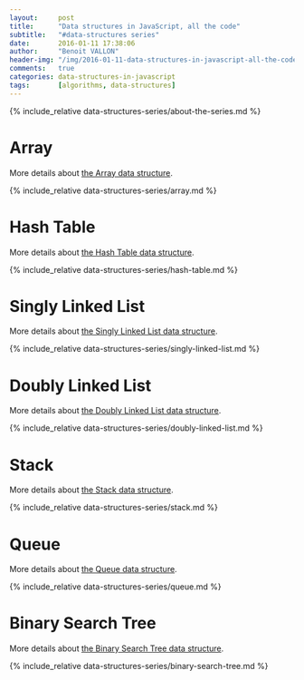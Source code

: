 ```yaml
---
layout:     post
title:      "Data structures in JavaScript, all the code"
subtitle:   "#data-structures series"
date:       2016-01-11 17:38:06
author:     "Benoit VALLON"
header-img: "/img/2016-01-11-data-structures-in-javascript-all-the-code/post-data-structures-in-javascript-all-the-code.jpg"
comments:   true
categories: data-structures-in-javascript
tags:       [algorithms, data-structures]
---
```


{% include_relative data-structures-series/about-the-series.md %}

# Array

More details about [the Array data structure](/data-structures-in-javascript/the-array-data-structure).

{% include_relative data-structures-series/array.md %}

# Hash Table

More details about [the Hash Table data structure](/data-structures-in-javascript/the-hash-table-data-structure).

{% include_relative data-structures-series/hash-table.md %}

# Singly Linked List

More details about [the Singly Linked List data structure](/data-structures-in-javascript/the-singly-linked-list-data-structure).

{% include_relative data-structures-series/singly-linked-list.md %}

# Doubly Linked List

More details about [the Doubly Linked List data structure](/data-structures-in-javascript/the-doubly-linked-list-data-structure).

{% include_relative data-structures-series/doubly-linked-list.md %}

# Stack

More details about [the Stack data structure](/data-structures-in-javascript/the-stack-data-structure).

{% include_relative data-structures-series/stack.md %}

# Queue

More details about [the Queue data structure](/data-structures-in-javascript/the-queue-data-structure).

{% include_relative data-structures-series/queue.md %}

# Binary Search Tree

More details about [the Binary Search Tree data structure](/data-structures-in-javascript/the-binary-search-tree-data-structure).

{% include_relative data-structures-series/binary-search-tree.md %}
